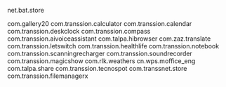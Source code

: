 net.bat.store

com.gallery20
com.transsion.calculator
com.transsion.calendar
com.transsion.deskclock
com.transsion.compass
com.transsion.aivoiceassistant
com.talpa.hibrowser
com.zaz.translate
com.transsion.letswitch
com.transsion.healthlife
com.transsion.notebook
com.transsion.scanningrecharger
com.transsion.soundrecorder
com.transsion.magicshow
com.rlk.weathers
cn.wps.moffice_eng
com.talpa.share
com.transsion.tecnospot
com.transsnet.store
com.transsion.filemanagerx
